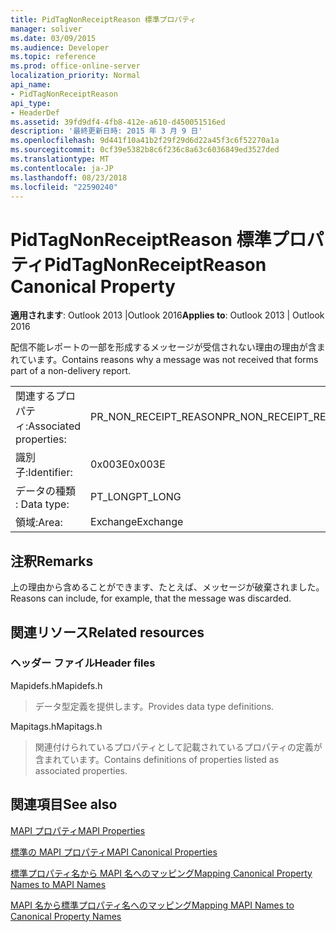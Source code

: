 ```yaml
---
title: PidTagNonReceiptReason 標準プロパティ
manager: soliver
ms.date: 03/09/2015
ms.audience: Developer
ms.topic: reference
ms.prod: office-online-server
localization_priority: Normal
api_name:
- PidTagNonReceiptReason
api_type:
- HeaderDef
ms.assetid: 39fd9df4-4fb8-412e-a610-d450051516ed
description: '最終更新日時: 2015 年 3 月 9 日'
ms.openlocfilehash: 9d441f10a41b2f29f29d6d22a45f3c6f52270a1a
ms.sourcegitcommit: 0cf39e5382b8c6f236c8a63c6036849ed3527ded
ms.translationtype: MT
ms.contentlocale: ja-JP
ms.lasthandoff: 08/23/2018
ms.locfileid: "22590240"
---
```

# <a name="pidtagnonreceiptreason-canonical-property"></a><span data-ttu-id="31b8b-103">PidTagNonReceiptReason 標準プロパティ</span><span class="sxs-lookup"><span data-stu-id="31b8b-103">PidTagNonReceiptReason Canonical Property</span></span>

  
  
<span data-ttu-id="31b8b-104">**適用されます**: Outlook 2013 |Outlook 2016</span><span class="sxs-lookup"><span data-stu-id="31b8b-104">**Applies to**: Outlook 2013 | Outlook 2016</span></span> 
  
<span data-ttu-id="31b8b-105">配信不能レポートの一部を形成するメッセージが受信されない理由の理由が含まれています。</span><span class="sxs-lookup"><span data-stu-id="31b8b-105">Contains reasons why a message was not received that forms part of a non-delivery report.</span></span>
  
|||
|:-----|:-----|
|<span data-ttu-id="31b8b-106">関連するプロパティ:</span><span class="sxs-lookup"><span data-stu-id="31b8b-106">Associated properties:</span></span>  <br/> |<span data-ttu-id="31b8b-107">PR_NON_RECEIPT_REASON</span><span class="sxs-lookup"><span data-stu-id="31b8b-107">PR_NON_RECEIPT_REASON</span></span>  <br/> |
|<span data-ttu-id="31b8b-108">識別子:</span><span class="sxs-lookup"><span data-stu-id="31b8b-108">Identifier:</span></span>  <br/> |<span data-ttu-id="31b8b-109">0x003E</span><span class="sxs-lookup"><span data-stu-id="31b8b-109">0x003E</span></span>  <br/> |
|<span data-ttu-id="31b8b-110">データの種類 : </span><span class="sxs-lookup"><span data-stu-id="31b8b-110">Data type:</span></span>  <br/> |<span data-ttu-id="31b8b-111">PT_LONG</span><span class="sxs-lookup"><span data-stu-id="31b8b-111">PT_LONG</span></span>  <br/> |
|<span data-ttu-id="31b8b-112">領域:</span><span class="sxs-lookup"><span data-stu-id="31b8b-112">Area:</span></span>  <br/> |<span data-ttu-id="31b8b-113">Exchange</span><span class="sxs-lookup"><span data-stu-id="31b8b-113">Exchange</span></span>  <br/> |
   
## <a name="remarks"></a><span data-ttu-id="31b8b-114">注釈</span><span class="sxs-lookup"><span data-stu-id="31b8b-114">Remarks</span></span>

<span data-ttu-id="31b8b-115">上の理由から含めることができます、たとえば、メッセージが破棄されました。</span><span class="sxs-lookup"><span data-stu-id="31b8b-115">Reasons can include, for example, that the message was discarded.</span></span>
  
## <a name="related-resources"></a><span data-ttu-id="31b8b-116">関連リソース</span><span class="sxs-lookup"><span data-stu-id="31b8b-116">Related resources</span></span>

### <a name="header-files"></a><span data-ttu-id="31b8b-117">ヘッダー ファイル</span><span class="sxs-lookup"><span data-stu-id="31b8b-117">Header files</span></span>

<span data-ttu-id="31b8b-118">Mapidefs.h</span><span class="sxs-lookup"><span data-stu-id="31b8b-118">Mapidefs.h</span></span>
  
> <span data-ttu-id="31b8b-119">データ型定義を提供します。</span><span class="sxs-lookup"><span data-stu-id="31b8b-119">Provides data type definitions.</span></span>
    
<span data-ttu-id="31b8b-120">Mapitags.h</span><span class="sxs-lookup"><span data-stu-id="31b8b-120">Mapitags.h</span></span>
  
> <span data-ttu-id="31b8b-121">関連付けられているプロパティとして記載されているプロパティの定義が含まれています。</span><span class="sxs-lookup"><span data-stu-id="31b8b-121">Contains definitions of properties listed as associated properties.</span></span>
    
## <a name="see-also"></a><span data-ttu-id="31b8b-122">関連項目</span><span class="sxs-lookup"><span data-stu-id="31b8b-122">See also</span></span>



[<span data-ttu-id="31b8b-123">MAPI プロパティ</span><span class="sxs-lookup"><span data-stu-id="31b8b-123">MAPI Properties</span></span>](mapi-properties.md)
  
[<span data-ttu-id="31b8b-124">標準の MAPI プロパティ</span><span class="sxs-lookup"><span data-stu-id="31b8b-124">MAPI Canonical Properties</span></span>](mapi-canonical-properties.md)
  
[<span data-ttu-id="31b8b-125">標準プロパティ名から MAPI 名へのマッピング</span><span class="sxs-lookup"><span data-stu-id="31b8b-125">Mapping Canonical Property Names to MAPI Names</span></span>](mapping-canonical-property-names-to-mapi-names.md)
  
[<span data-ttu-id="31b8b-126">MAPI 名から標準プロパティ名へのマッピング</span><span class="sxs-lookup"><span data-stu-id="31b8b-126">Mapping MAPI Names to Canonical Property Names</span></span>](mapping-mapi-names-to-canonical-property-names.md)


